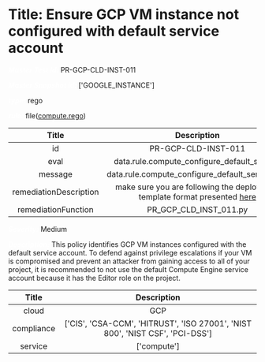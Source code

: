 



# Title: Ensure GCP VM instance not configured with default service account


***<font color="white">Master Test Id:</font>*** PR-GCP-CLD-INST-011

***<font color="white">Master Snapshot Id:</font>*** ['GOOGLE_INSTANCE']

***<font color="white">type:</font>*** rego

***<font color="white">rule:</font>*** file([compute.rego])  
  
  
  
  

|Title|Description|
| :---: | :---: |
|id|PR-GCP-CLD-INST-011|
|eval|data.rule.compute_configure_default_service|
|message|data.rule.compute_configure_default_service_err|
|remediationDescription|make sure you are following the deployment template format presented <a href='https://cloud.google.com/compute/docs/reference/rest/v1/instances' target='_blank'>here</a>|
|remediationFunction|PR_GCP_CLD_INST_011.py|


***<font color="white">Severity:</font>*** Medium

***<font color="white">Description:</font>*** This policy identifies GCP VM instances configured with the default service account. To defend against privilege escalations if your VM is compromised and prevent an attacker from gaining access to all of your project, it is recommended to not use the default Compute Engine service account because it has the Editor role on the project.  
  
  

|Title|Description|
| :---: | :---: |
|cloud|GCP|
|compliance|['CIS', 'CSA-CCM', 'HITRUST', 'ISO 27001', 'NIST 800', 'NIST CSF', 'PCI-DSS']|
|service|['compute']|



[compute.rego]: https://github.com/prancer-io/prancer-compliance-test/tree/master/google/cloud/compute.rego
